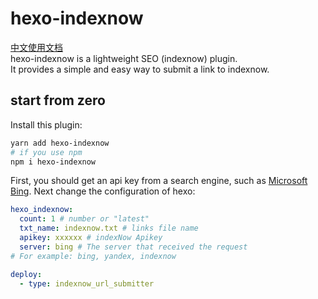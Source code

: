 # hexo-indexnow
[中文使用文档](https://www.kaitaku.xyz/webbuild/hexo/indexnow/) \
hexo-indexnow is a lightweight SEO (indexnow) plugin. \
It provides a simple and easy way to submit a link to indexnow.
## start from zero
Install this plugin:
```bash
yarn add hexo-indexnow
# if you use npm
npm i hexo-indexnow
```
First, you should get an api key from a search engine, such as [Microsoft Bing](https://www.bing.com/indexnow).
Next change the configuration of hexo:
```yaml
hexo_indexnow:
  count: 1 # number or "latest"
  txt_name: indexnow.txt # links file name
  apikey: xxxxxx # indexNow Apikey
  server: bing # The server that received the request
# For example: bing, yandex, indexnow

deploy:
  - type: indexnow_url_submitter
```


